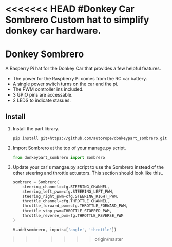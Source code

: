 <<<<<<< HEAD
#Donkey Car Sombrero 
Custom hat to simplify donkey car hardware. 
=======
# Donkey Sombrero 
A Rasperry Pi hat for the Donkey Car that provides a few helpful features. 

* The power for the Raspberry Pi comes from the RC car battery.
* A single power switch turns on the car and the pi.
* The PWM controller ins included.
* 3 GPIO pins are accessable. 
* 2 LEDS to indicate stasues. 


## Install 
1. Install the part library.
    ```bash
    pip install git+https://github.com/autorope/donkeypart_sombrero.git
    ```

2. Import Sombrero at the top of your manage.py script.
    ```python
    from donkeypart_sombrero import Sombrero
    ```

3. Update your car's mangae.py script to use the Sombrero instead of the 
other steering and throttle actuators. This section should look like this..

    ```python
    sombrero = Sombrero(
        steering_channel=cfg.STEERING_CHANNEL,
        steering_left_pwm=cfg.STEERING_LEFT_PWM,
        steering_right_pwm=cfg.STEERING_RIGHT_PWM,
        throttle_channel=cfg.THROTTLE_CHANNEL,
        throttle_forward_pwm=cfg.THROTTLE_FORWARD_PWM,
        throttle_stop_pwm=THROTTLE_STOPPED_PWM,
        throttle_reverse_pwm=fg.THROTTLE_REVERSE_PWM
    )
    
    V.add(sombrero, inputs=['angle', 'throttle'])
    ```

>>>>>>> origin/master
